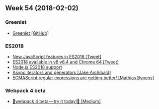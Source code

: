 Week 54 (2018-02-02)
---

### Greenlet
- [Greenlet [GitHub]](https://github.com/developit/greenlet)

### ES2018
- [New JavaScript features in ES2018 [Tweet]](https://twitter.com/mathias/status/956970099063189505)
- [ES2018 available in v8 v6.4 and Chrome 64 [Tweet]](https://twitter.com/v8js/status/956976954074267648)
- [Node.js ES2018 support](http://node.green/#ES2018)
- [Async iterators and generators [Jake Archibald]](https://jakearchibald.com/2017/async-iterators-and-generators/)
- [ECMAScript regular expressions are getting better! [Mathias Bynens]](https://mathiasbynens.be/notes/es-regexp-proposals)

### Webpack 4 beta
- [🚀webpack 4 beta — try it today!🚀 [Medium]](https://medium.com/webpack/webpack-4-beta-try-it-today-6b1d27d7d7e2)
